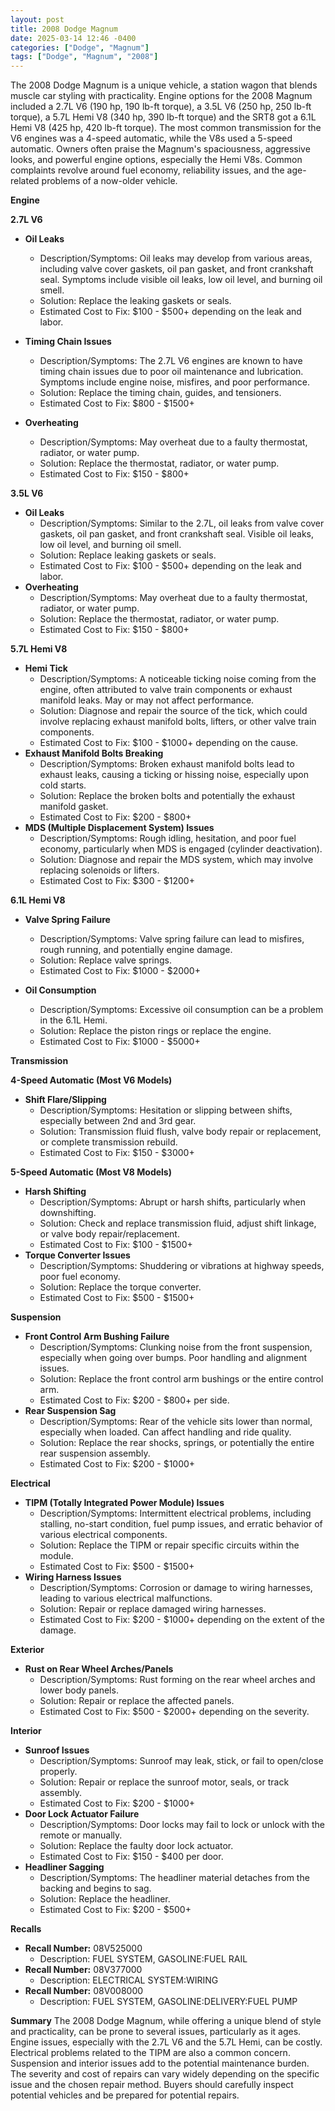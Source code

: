 ```yaml
---
layout: post
title: 2008 Dodge Magnum
date: 2025-03-14 12:46 -0400
categories: ["Dodge", "Magnum"]
tags: ["Dodge", "Magnum", "2008"]
---
```

The 2008 Dodge Magnum is a unique vehicle, a station wagon that blends muscle car styling with practicality. Engine options for the 2008 Magnum included a 2.7L V6 (190 hp, 190 lb-ft torque), a 3.5L V6 (250 hp, 250 lb-ft torque), a 5.7L Hemi V8 (340 hp, 390 lb-ft torque) and the SRT8 got a 6.1L Hemi V8 (425 hp, 420 lb-ft torque). The most common transmission for the V6 engines was a 4-speed automatic, while the V8s used a 5-speed automatic. Owners often praise the Magnum's spaciousness, aggressive looks, and powerful engine options, especially the Hemi V8s. Common complaints revolve around fuel economy, reliability issues, and the age-related problems of a now-older vehicle.

**Engine**

**2.7L V6**

* **Oil Leaks**
    * Description/Symptoms: Oil leaks may develop from various areas, including valve cover gaskets, oil pan gasket, and front crankshaft seal. Symptoms include visible oil leaks, low oil level, and burning oil smell.
    * Solution: Replace the leaking gaskets or seals.
    * Estimated Cost to Fix: $100 - $500+ depending on the leak and labor.

* **Timing Chain Issues**
    * Description/Symptoms: The 2.7L V6 engines are known to have timing chain issues due to poor oil maintenance and lubrication. Symptoms include engine noise, misfires, and poor performance.
    * Solution: Replace the timing chain, guides, and tensioners.
    * Estimated Cost to Fix: $800 - $1500+

* **Overheating**
    * Description/Symptoms: May overheat due to a faulty thermostat, radiator, or water pump.
    * Solution: Replace the thermostat, radiator, or water pump.
    * Estimated Cost to Fix: $150 - $800+

**3.5L V6**

* **Oil Leaks**
    * Description/Symptoms: Similar to the 2.7L, oil leaks from valve cover gaskets, oil pan gasket, and front crankshaft seal. Visible oil leaks, low oil level, and burning oil smell.
    * Solution: Replace leaking gaskets or seals.
    * Estimated Cost to Fix: $100 - $500+ depending on the leak and labor.
* **Overheating**
    * Description/Symptoms: May overheat due to a faulty thermostat, radiator, or water pump.
    * Solution: Replace the thermostat, radiator, or water pump.
    * Estimated Cost to Fix: $150 - $800+

**5.7L Hemi V8**

* **Hemi Tick**
    * Description/Symptoms: A noticeable ticking noise coming from the engine, often attributed to valve train components or exhaust manifold leaks. May or may not affect performance.
    * Solution: Diagnose and repair the source of the tick, which could involve replacing exhaust manifold bolts, lifters, or other valve train components.
    * Estimated Cost to Fix: $100 - $1000+ depending on the cause.
* **Exhaust Manifold Bolts Breaking**
    * Description/Symptoms: Broken exhaust manifold bolts lead to exhaust leaks, causing a ticking or hissing noise, especially upon cold starts.
    * Solution: Replace the broken bolts and potentially the exhaust manifold gasket.
    * Estimated Cost to Fix: $200 - $800+
* **MDS (Multiple Displacement System) Issues**
    * Description/Symptoms: Rough idling, hesitation, and poor fuel economy, particularly when MDS is engaged (cylinder deactivation).
    * Solution: Diagnose and repair the MDS system, which may involve replacing solenoids or lifters.
    * Estimated Cost to Fix: $300 - $1200+

**6.1L Hemi V8**
* **Valve Spring Failure**
    * Description/Symptoms: Valve spring failure can lead to misfires, rough running, and potentially engine damage.
    * Solution: Replace valve springs.
    * Estimated Cost to Fix: $1000 - $2000+

* **Oil Consumption**
    * Description/Symptoms: Excessive oil consumption can be a problem in the 6.1L Hemi.
    * Solution: Replace the piston rings or replace the engine.
    * Estimated Cost to Fix: $1000 - $5000+

**Transmission**

**4-Speed Automatic (Most V6 Models)**

* **Shift Flare/Slipping**
    * Description/Symptoms: Hesitation or slipping between shifts, especially between 2nd and 3rd gear.
    * Solution: Transmission fluid flush, valve body repair or replacement, or complete transmission rebuild.
    * Estimated Cost to Fix: $150 - $3000+

**5-Speed Automatic (Most V8 Models)**

* **Harsh Shifting**
    * Description/Symptoms: Abrupt or harsh shifts, particularly when downshifting.
    * Solution: Check and replace transmission fluid, adjust shift linkage, or valve body repair/replacement.
    * Estimated Cost to Fix: $100 - $1500+
* **Torque Converter Issues**
    * Description/Symptoms: Shuddering or vibrations at highway speeds, poor fuel economy.
    * Solution: Replace the torque converter.
    * Estimated Cost to Fix: $500 - $1500+

**Suspension**

* **Front Control Arm Bushing Failure**
    * Description/Symptoms: Clunking noise from the front suspension, especially when going over bumps. Poor handling and alignment issues.
    * Solution: Replace the front control arm bushings or the entire control arm.
    * Estimated Cost to Fix: $200 - $800+ per side.
* **Rear Suspension Sag**
    * Description/Symptoms: Rear of the vehicle sits lower than normal, especially when loaded. Can affect handling and ride quality.
    * Solution: Replace the rear shocks, springs, or potentially the entire rear suspension assembly.
    * Estimated Cost to Fix: $200 - $1000+

**Electrical**

* **TIPM (Totally Integrated Power Module) Issues**
    * Description/Symptoms: Intermittent electrical problems, including stalling, no-start condition, fuel pump issues, and erratic behavior of various electrical components.
    * Solution: Replace the TIPM or repair specific circuits within the module.
    * Estimated Cost to Fix: $500 - $1500+
* **Wiring Harness Issues**
    * Description/Symptoms: Corrosion or damage to wiring harnesses, leading to various electrical malfunctions.
    * Solution: Repair or replace damaged wiring harnesses.
    * Estimated Cost to Fix: $200 - $1000+ depending on the extent of the damage.

**Exterior**

* **Rust on Rear Wheel Arches/Panels**
    * Description/Symptoms: Rust forming on the rear wheel arches and lower body panels.
    * Solution: Repair or replace the affected panels.
    * Estimated Cost to Fix: $500 - $2000+ depending on the severity.

**Interior**

* **Sunroof Issues**
    * Description/Symptoms: Sunroof may leak, stick, or fail to open/close properly.
    * Solution: Repair or replace the sunroof motor, seals, or track assembly.
    * Estimated Cost to Fix: $200 - $1000+
* **Door Lock Actuator Failure**
    * Description/Symptoms: Door locks may fail to lock or unlock with the remote or manually.
    * Solution: Replace the faulty door lock actuator.
    * Estimated Cost to Fix: $150 - $400 per door.
* **Headliner Sagging**
    * Description/Symptoms: The headliner material detaches from the backing and begins to sag.
    * Solution: Replace the headliner.
    * Estimated Cost to Fix: $200 - $500+

**Recalls**
*   **Recall Number:** 08V525000
    *   Description: FUEL SYSTEM, GASOLINE:FUEL RAIL
*   **Recall Number:** 08V377000
    *   Description: ELECTRICAL SYSTEM:WIRING
*   **Recall Number:** 08V008000
    *   Description: FUEL SYSTEM, GASOLINE:DELIVERY:FUEL PUMP

**Summary**
The 2008 Dodge Magnum, while offering a unique blend of style and practicality, can be prone to several issues, particularly as it ages. Engine issues, especially with the 2.7L V6 and the 5.7L Hemi, can be costly. Electrical problems related to the TIPM are also a common concern. Suspension and interior issues add to the potential maintenance burden. The severity and cost of repairs can vary widely depending on the specific issue and the chosen repair method. Buyers should carefully inspect potential vehicles and be prepared for potential repairs.

